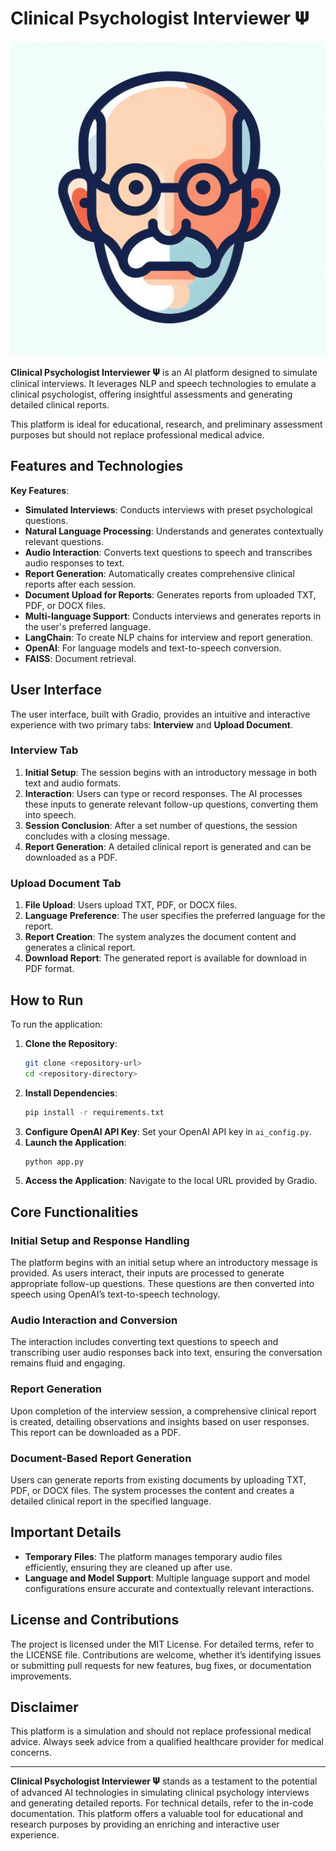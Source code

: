 # Clinical Psychologist Interviewer 𝚿

![Clinical Psychologist Interviewer 𝚿 Icon](appendix/icon.jpeg)

**Clinical Psychologist Interviewer 𝚿** is an AI platform designed to simulate clinical interviews. It leverages NLP and speech technologies to emulate a clinical psychologist, offering insightful assessments and generating detailed clinical reports. 

This platform is ideal for educational, research, and preliminary assessment purposes but should not replace professional medical advice.

## Features and Technologies

**Key Features**:
- **Simulated Interviews**: Conducts interviews with preset psychological questions.
- **Natural Language Processing**: Understands and generates contextually relevant questions.
- **Audio Interaction**: Converts text questions to speech and transcribes audio responses to text.
- **Report Generation**: Automatically creates comprehensive clinical reports after each session.
- **Document Upload for Reports**: Generates reports from uploaded TXT, PDF, or DOCX files.
- **Multi-language Support**: Conducts interviews and generates reports in the user's preferred language.
- **LangChain**: To create NLP chains for interview and report generation.
- **OpenAI**: For language models and text-to-speech conversion.
- **FAISS**: Document retrieval.

## User Interface

The user interface, built with Gradio, provides an intuitive and interactive experience with two primary tabs: **Interview** and **Upload Document**.

### Interview Tab

1. **Initial Setup**: The session begins with an introductory message in both text and audio formats.
2. **Interaction**: Users can type or record responses. The AI processes these inputs to generate relevant follow-up questions, converting them into speech.
3. **Session Conclusion**: After a set number of questions, the session concludes with a closing message.
4. **Report Generation**: A detailed clinical report is generated and can be downloaded as a PDF.

### Upload Document Tab

1. **File Upload**: Users upload TXT, PDF, or DOCX files.
2. **Language Preference**: The user specifies the preferred language for the report.
3. **Report Creation**: The system analyzes the document content and generates a clinical report.
4. **Download Report**: The generated report is available for download in PDF format.

## How to Run

To run the application:
1. **Clone the Repository**: 
    ```bash
    git clone <repository-url>
    cd <repository-directory>
    ```
2. **Install Dependencies**:
    ```bash
    pip install -r requirements.txt
    ```
3. **Configure OpenAI API Key**:
    Set your OpenAI API key in `ai_config.py`.
4. **Launch the Application**:
    ```bash
    python app.py
    ```
5. **Access the Application**:
    Navigate to the local URL provided by Gradio.

## Core Functionalities

### Initial Setup and Response Handling

The platform begins with an initial setup where an introductory message is provided. As users interact, their inputs are processed to generate appropriate follow-up questions. These questions are then converted into speech using OpenAI’s text-to-speech technology.

### Audio Interaction and Conversion

The interaction includes converting text questions to speech and transcribing user audio responses back into text, ensuring the conversation remains fluid and engaging.

### Report Generation

Upon completion of the interview session, a comprehensive clinical report is created, detailing observations and insights based on user responses. This report can be downloaded as a PDF.

### Document-Based Report Generation

Users can generate reports from existing documents by uploading TXT, PDF, or DOCX files. The system processes the content and creates a detailed clinical report in the specified language.

## Important Details

- **Temporary Files**: The platform manages temporary audio files efficiently, ensuring they are cleaned up after use.
- **Language and Model Support**: Multiple language support and model configurations ensure accurate and contextually relevant interactions.

## License and Contributions

The project is licensed under the MIT License. For detailed terms, refer to the LICENSE file. Contributions are welcome, whether it’s identifying issues or submitting pull requests for new features, bug fixes, or documentation improvements.

## Disclaimer

This platform is a simulation and should not replace professional medical advice. Always seek advice from a qualified healthcare provider for medical concerns.

---

**Clinical Psychologist Interviewer 𝚿** stands as a testament to the potential of advanced AI technologies in simulating clinical psychology interviews and generating detailed reports. For technical details, refer to the in-code documentation. This platform offers a valuable tool for educational and research purposes by providing an enriching and interactive user experience.
